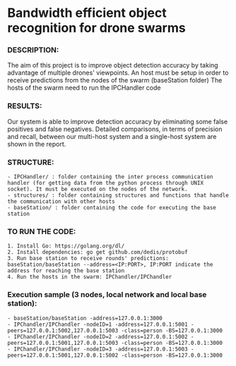 # Bandwidth efficient object recognition for drone swarms

### DESCRIPTION:
The aim of this project is to improve object detection accuracy by taking advantage of multiple drones' viewpoints.
An host must be setup in order to receive predictions from the nodes of the swarm (baseStation folder)
The hosts of the swarm need to run the IPCHandler code

### RESULTS:
Our system is able to improve detection accuracy by eliminating some false positives and false negatives. Detailed comparisons, in terms of precision and recall, between our multi-host system and a single-host system are shown in the report.

### STRUCTURE:
    - IPCHandler/ : folder containing the inter process communication handler (for getting data from the python process through UNIX socket). It must be executed on the nodes of the network.
    - structures/ : folder containing structures and functions that handle the communication with other hosts
    - baseStation/ : folder containing the code for executing the base station

### TO RUN THE CODE:
    1. Install Go: https://golang.org/dl/
    2. Install dependencies: go get github.com/dedis/protobuf
    3. Run base station to receive rounds' predictions: baseStation/baseStation --address=<IP:PORT>, IP:PORT indicate the address for reaching the base station
    4. Run the hosts in the swarm: IPChandler/IPChandler
    
### Execution sample (3 nodes, local network and local base station):
    - baseStation/baseStation -address=127.0.0.1:3000
    - IPChandler/IPChandler -nodeID=1 -address=127.0.0.1:5001 -peers=127.0.0.1:5002,127.0.0.1:5003 -class=person -BS=127.0.0.1:3000
    - IPChandler/IPChandler -nodeID=2 -address=127.0.0.1:5002 -peers=127.0.0.1:5001,127.0.0.1:5003 -class=person -BS=127.0.0.1:3000
    - IPChandler/IPChandler -nodeID=3 -address=127.0.0.1:5003 -peers=127.0.0.1:5001,127.0.0.1:5002 -class=person -BS=127.0.0.1:3000

